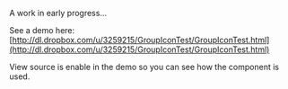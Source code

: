 A work in early progress...

See a demo here: [http://dl.dropbox.com/u/3259215/GroupIconTest/GroupIconTest.html](http://dl.dropbox.com/u/3259215/GroupIconTest/GroupIconTest.html)

View source is enable in the demo so you can see how the component is used.
